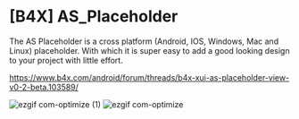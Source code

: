 # [B4X] AS_Placeholder
The AS Placeholder is a cross platform (Android, IOS, Windows, Mac and Linux) placeholder. With which it is super easy to add a good looking design to your project with little effort.

https://www.b4x.com/android/forum/threads/b4x-xui-as-placeholder-view-v0-2-beta.103589/

![ezgif com-optimize (1)](https://github.com/StolteX/AS_Placeholder/assets/79589469/1f261e86-bb17-4abd-b6d3-c4504fc2baf3)
![ezgif com-optimize](https://github.com/StolteX/AS_Placeholder/assets/79589469/132206e2-1688-471b-ad34-8b1b47c24cd8)
